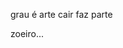 grau é arte cair faz parte 


<!--
**cowboy22e/cowboy22e** is a ✨ _special_ ✨ repository because its `README.md` (this file) appears on your GitHub profile.

Here are some ideas to get you started:

viva a estética ...
- 🌱 agro é tudo...
- 👯 menino da catira ...
- 🤔 odeio noia ....
- 💬 odeio mensagem ...
- 📫 021_wesleygabb...
- 😄 agro: ...
- ⚡ jogador de fut: ...
-->zoeiro...
